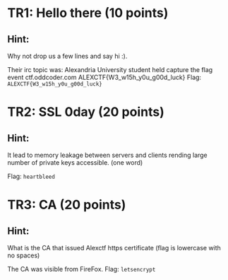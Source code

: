 # TR1: Hello there (10 points) 
## Hint:
Why not drop us a few lines and say hi :).

Their irc topic was: Alexandria University student held capture the flag event ctf.oddcoder.com ALEXCTF{W3_w15h_y0u_g00d_luck}
Flag: `ALEXCTF{W3_w15h_y0u_g00d_luck}`


# TR2: SSL 0day (20 points)
## Hint:
It lead to memory leakage between servers and clients rending large number of private keys accessible. (one word)

Flag: `heartbleed`

# TR3: CA (20 points)
## Hint:
What is the CA that issued Alexctf https certificate
(flag is lowercase with no spaces)


The CA was visible from FireFox.
Flag: `letsencrypt`
